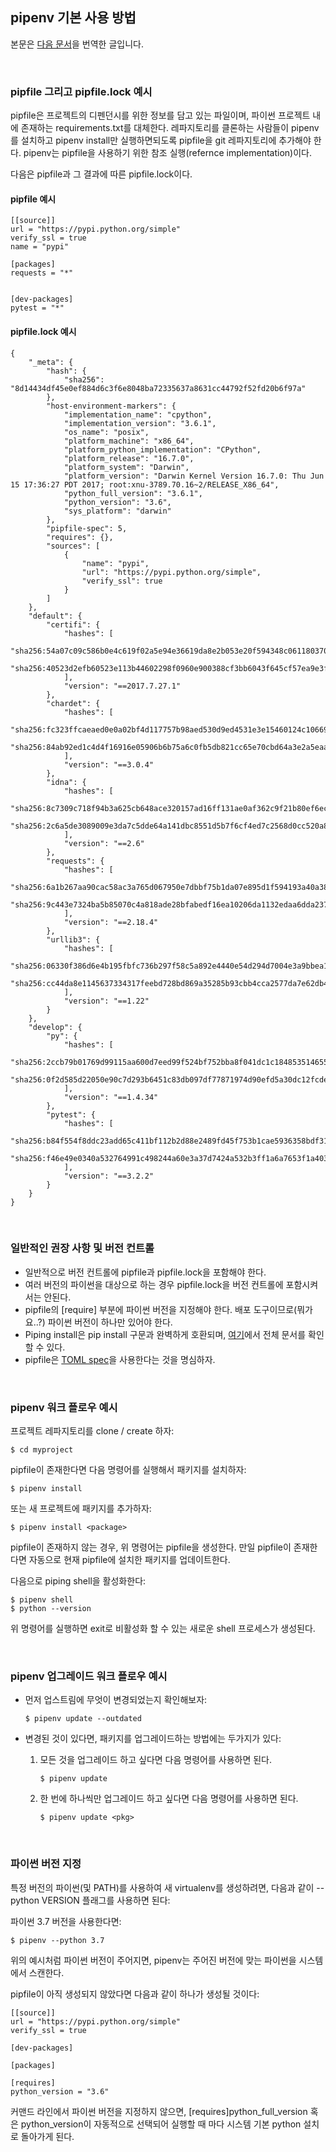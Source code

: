 ## pipenv 기본 사용 방법

본문은 [다음 문서](https://pipenv.readthedocs.io/en/latest/basics/)을 번역한 글입니다. 

<br>

### pipfile 그리고 pipfile.lock 예시

pipfile은 프로젝트의 디펜던시를 위한 정보를 담고 있는 파일이며, 파이썬 프로젝트 내에 존재하는 requirements.txt를 대체한다. 레파지토리를 클론하는 사람들이 pipenv를 설치하고 pipenv install만 실행하면되도록 pipfile을 git 레파지토리에 추가해야 한다. pipenv는 pipfile을 사용하기 위한 참조 실행(refernce implementation)이다.

다음은 pipfile과 그 결과에 따른 pipfile.lock이다.

#### pipfile 예시

```
[[source]]
url = "https://pypi.python.org/simple"
verify_ssl = true
name = "pypi"

[packages]
requests = "*"


[dev-packages]
pytest = "*"
```

#### pipfile.lock 예시

```
{
    "_meta": {
        "hash": {
            "sha256": "8d14434df45e0ef884d6c3f6e8048ba72335637a8631cc44792f52fd20b6f97a"
        },
        "host-environment-markers": {
            "implementation_name": "cpython",
            "implementation_version": "3.6.1",
            "os_name": "posix",
            "platform_machine": "x86_64",
            "platform_python_implementation": "CPython",
            "platform_release": "16.7.0",
            "platform_system": "Darwin",
            "platform_version": "Darwin Kernel Version 16.7.0: Thu Jun 15 17:36:27 PDT 2017; root:xnu-3789.70.16~2/RELEASE_X86_64",
            "python_full_version": "3.6.1",
            "python_version": "3.6",
            "sys_platform": "darwin"
        },
        "pipfile-spec": 5,
        "requires": {},
        "sources": [
            {
                "name": "pypi",
                "url": "https://pypi.python.org/simple",
                "verify_ssl": true
            }
        ]
    },
    "default": {
        "certifi": {
            "hashes": [
                "sha256:54a07c09c586b0e4c619f02a5e94e36619da8e2b053e20f594348c0611803704",
                "sha256:40523d2efb60523e113b44602298f0960e900388cf3bb6043f645cf57ea9e3f5"
            ],
            "version": "==2017.7.27.1"
        },
        "chardet": {
            "hashes": [
                "sha256:fc323ffcaeaed0e0a02bf4d117757b98aed530d9ed4531e3e15460124c106691",
                "sha256:84ab92ed1c4d4f16916e05906b6b75a6c0fb5db821cc65e70cbd64a3e2a5eaae"
            ],
            "version": "==3.0.4"
        },
        "idna": {
            "hashes": [
                "sha256:8c7309c718f94b3a625cb648ace320157ad16ff131ae0af362c9f21b80ef6ec4",
                "sha256:2c6a5de3089009e3da7c5dde64a141dbc8551d5b7f6cf4ed7c2568d0cc520a8f"
            ],
            "version": "==2.6"
        },
        "requests": {
            "hashes": [
                "sha256:6a1b267aa90cac58ac3a765d067950e7dbbf75b1da07e895d1f594193a40a38b",
                "sha256:9c443e7324ba5b85070c4a818ade28bfabedf16ea10206da1132edaa6dda237e"
            ],
            "version": "==2.18.4"
        },
        "urllib3": {
            "hashes": [
                "sha256:06330f386d6e4b195fbfc736b297f58c5a892e4440e54d294d7004e3a9bbea1b",
                "sha256:cc44da8e1145637334317feebd728bd869a35285b93cbb4cca2577da7e62db4f"
            ],
            "version": "==1.22"
        }
    },
    "develop": {
        "py": {
            "hashes": [
                "sha256:2ccb79b01769d99115aa600d7eed99f524bf752bba8f041dc1c184853514655a",
                "sha256:0f2d585d22050e90c7d293b6451c83db097df77871974d90efd5a30dc12fcde3"
            ],
            "version": "==1.4.34"
        },
        "pytest": {
            "hashes": [
                "sha256:b84f554f8ddc23add65c411bf112b2d88e2489fd45f753b1cae5936358bdf314",
                "sha256:f46e49e0340a532764991c498244a60e3a37d7424a532b3ff1a6a7653f1a403a"
            ],
            "version": "==3.2.2"
        }
    }
}
```

<br>

### 일반적인 권장 사항 및 버전 컨트롤

- 일반적으로 버전 컨트롤에 pipfile과 pipfile.lock을 포함해야 한다.
- 여러 버전의 파이썬을 대상으로 하는 경우 pipfile.lock을 버전 컨트롤에 포함시켜서는 안된다.
- pipfile의 [require] 부분에 파이썬 버전을 지정해야 한다. 배포 도구이므로(뭐가요..?) 파이썬 버전이 하나만 있어야 한다.
- Piping install은 pip install 구문과 완벽하게 호환되며, [여기](https://pip.pypa.io/en/stable/user_guide/#installing-packages)에서 전체 문서를 확인할 수 있다.
- pipfile은 [TOML spec](https://github.com/toml-lang/toml#user-content-spec)을 사용한다는 것을 명심하자.

<br>

### pipenv 워크 플로우 예시

프로젝트 레파지토리를 clone / create 하자:

```
$ cd myproject
```

pipfile이 존재한다면 다음 명령어를 실행해서 패키지를 설치하자:

```
$ pipenv install
```

또는 새 프로젝트에 패키지를 추가하자:

```
$ pipenv install <package>
```

pipfile이 존재하지 않는 경우, 위 명령어는 pipfile을 생성한다. 만일 pipfile이 존재한다면 자동으로 현재 pipfile에 설치한 패키지를 업데이트한다.

다음으로 piping shell을 활성화한다:

```
$ pipenv shell
$ python --version
```

 위 명령어를 실행하면 exit로 비활성화 할 수 있는 새로운 shell 프로세스가 생성된다.

<br>

### pipenv 업그레이드 워크 플로우 예시

- 먼저 업스트림에 무엇이 변경되었는지 확인해보자:

  ```
  $ pipenv update --outdated
  ```

- 변경된 것이 있다면, 패키지를 업그레이드하는 방법에는 두가지가 있다:

  1. 모든 것을 업그레이드 하고 싶다면 다음 명령어를 사용하면 된다.

     ```
     $ pipenv update
     ```

  2. 한 번에 하나씩만 업그레이드 하고 싶다면 다음 명령어를 사용하면 된다.

     ```
     $ pipenv update <pkg>
     ```

<br>

### 파이썬 버전 지정

특정 버전의 파이썬(및 PATH)를 사용하여 새 virtualenv를 생성하려면, 다음과 같이 --python VERSION 플래그를 사용하면 된다:

파이썬 3.7 버전을 사용한다면:

```
$ pipenv --python 3.7
```

위의 예시처럼 파이썬 버전이 주어지면, pipenv는 주어진 버전에 맞는 파이썬을 시스템에서 스캔한다.

pipfile이 아직 생성되지 않았다면 다음과 같이 하나가 생성될 것이다:

``` 
[[source]]
url = "https://pypi.python.org/simple"
verify_ssl = true

[dev-packages]

[packages]

[requires]
python_version = "3.6"
```

커맨드 라인에서 파이썬 버전을 지정하지 않으면,  [requires]python_full_version 혹은 python_version이 자동적으로 선택되어 실행할 때 마다 시스템 기본 python 설치로 돌아가게 된다.